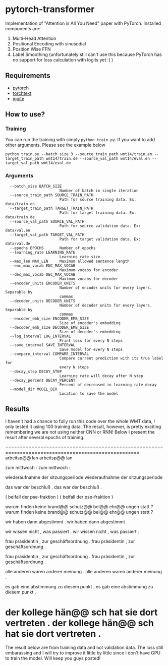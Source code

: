 # pytorch-transformer
Implementation of "Attention is All You Need" paper with PyTorch.
Installed components are:
1. Multi-Head Attention
2. Positional Encoding with sinusodial
3. Position Wise FFN
4. Label Smoothing (unfortunately still can't use this because PyTorch has no support for loss calculation with logits yet :( )

## Requirements
* [pytorch](http://pytorch.org/)
* [torchtext](https://github.com/pytorch/text/)
* [ignite](https://github.com/pytorch/ignite/)

## How to use?
### Training
You can run the training with simply `python train.py`. If you want to add other arguments. Please see the example below
```
python train.py --batch_size 3 --source_train_path wmt14/train.en --target_train_path wmt14/train.de --source_val_path wmt14/eval.en --target_val_path wmt14/eval.de
```
### Arguments
```
  --batch_size BATCH_SIZE
                        Number of batch in single iteration
  --source_train_path SOURCE_TRAIN_PATH
                        Path for source training data. Ex: data/train.en
  --target_train_path TARGET_TRAIN_PATH
                        Path for target training data. Ex: data/train.de
  --source_val_path SOURCE_VAL_PATH
                        Path for source validation data. Ex: data/val.en
  --target_val_path TARGET_VAL_PATH
                        Path for target validation data. Ex: data/val.de
  --epochs EPOCHS       Number of epochs
  --learning_rate LEARNING_RATE
                        Learning rate size
  --max_len MAX_LEN     Maximum allowed sentence length
  --enc_max_vocab ENC_MAX_VOCAB
                        Maximum vocabs for encoder
  --dec_max_vocab DEC_MAX_VOCAB
                        Maximum vocabs for decoder
  --encoder_units ENCODER_UNITS
                        Number of encoder units for every layers. Separable by
                        commas
  --decoder_units DECODER_UNITS
                        Number of decoder units for every layers. Separable by
                        commas
  --encoder_emb_size ENCODER_EMB_SIZE
                        Size of encoder's embedding
  --decoder_emb_size DECODER_EMB_SIZE
                        Size of decoder's embedding
  --log_interval LOG_INTERVAL
                        Print loss for every N steps
  --save_interval SAVE_INTERVAL
                        Save model for every N steps
  --compare_interval COMPARE_INTERVAL
                        Compare current prediction with its true label for
                        every N steps
  --decay_step DECAY_STEP
                        Learning rate will decay after N step
  --decay_percent DECAY_PERCENT
                        Percent of decreased in learning rate decay
  --model_dir MODEL_DIR
                        Location to save the model
```

## Results
I haven't had a chance to fully run this code over the whole WMT data, I only tested it using 100 training data. The result, however, is pretty exciting remembering we are not using neither CNN or RNN! Below I present the result after several epochs of training.

====================================================================================================
arbeitsp@@ lan <eos> <pad> <pad> <pad> <pad> <pad> <pad> <pad> <pad> <pad> <pad> <pad> <pad> <pad> <pad>
arbeitsp@@ lan <eos> <pad> <pad> <pad> <pad> <pad> <pad> <pad> <pad> <pad> <pad> <pad> <pad> <pad> <pad>

zum mittwoch : <eos> <pad> <pad> <pad> <pad> <pad> <pad> <pad> <pad> <pad> <pad> <pad> <pad> <pad>
zum mittwoch : <eos> <pad> <pad> <pad> <pad> <pad> <pad> <pad> <pad> <pad> <pad> <pad> <pad> <pad>

wiederaufnahme der sitzungsperiode <eos> <pad> <pad> <pad> <pad> <pad> <pad> <pad> <pad> <pad> <pad> <pad> <pad> <pad>
wiederaufnahme der sitzungsperiode <eos> <pad> <pad> <pad> <pad> <pad> <pad> <pad> <pad> <pad> <pad> <pad> <pad> <pad>

das war der beschluß . <eos> <pad> <pad> <pad> <pad> <pad> <pad> <pad> <pad> <pad> <pad> <pad>
das war der beschluß . <eos> <pad> <pad> <pad> <pad> <pad> <pad> <pad> <pad> <pad> <pad> <pad>

( beifall der pse-fraktion ) <eos> <pad> <pad> <pad> <pad> <pad> <pad> <pad> <pad> <pad> <pad> <pad>
( beifall der pse-fraktion ) <eos> <pad> <pad> <pad> <pad> <pad> <pad> <pad> <pad> <pad> <pad> <pad>

warum finden keine brand@@ schutz@@ bel@@ ehr@@ ungen statt ? <eos> <pad> <pad> <pad> <pad> <pad> <pad>
warum finden keine brand@@ schutz@@ bel@@ ehr@@ ungen statt ? <eos> <pad> <pad> <pad> <pad> <pad> <pad>

wir haben dann abgestimmt . <eos> <pad> <pad> <pad> <pad> <pad> <pad> <pad> <pad> <pad> <pad> <pad>
wir haben dann abgestimmt . <eos> <pad> <pad> <pad> <pad> <pad> <pad> <pad> <pad> <pad> <pad> <pad>

wir wissen nicht , was passiert . <eos> <pad> <pad> <pad> <pad> <pad> <pad> <pad> <pad> <pad>
wir wissen nicht , was passiert . <eos> <pad> <pad> <pad> <pad> <pad> <pad> <pad> <pad> <pad>

frau präsidentin , zur geschäftsordnung . <eos> <pad> <pad> <pad> <pad> <pad> <pad> <pad> <pad> <pad> <pad>
frau präsidentin , zur geschäftsordnung . <eos> <pad> <pad> <pad> <pad> <pad> <pad> <pad> <pad> <pad> <pad>

frau präsidentin , zur geschäftsordnung . <eos> <pad> <pad> <pad> <pad> <pad> <pad> <pad> <pad> <pad> <pad>
frau präsidentin , zur geschäftsordnung . <eos> <pad> <pad> <pad> <pad> <pad> <pad> <pad> <pad> <pad> <pad>

alle anderen waren anderer meinung . <eos> <pad> <pad> <pad> <pad> <pad> <pad> <pad> <pad> <pad> <pad>
alle anderen waren anderer meinung . <eos> <pad> <pad> <pad> <pad> <pad> <pad> <pad> <pad> <pad> <pad>

es gab eine abstimmung zu diesem punkt . <eos> <pad> <pad> <pad> <pad> <pad> <pad> <pad> <pad>
es gab eine abstimmung zu diesem punkt . <eos> <pad> <pad> <pad> <pad> <pad> <pad> <pad> <pad>

der kollege hän@@ sch hat sie dort vertreten . <eos> <pad> <pad> <pad> <pad> <pad> <pad> <pad>
der kollege hän@@ sch hat sie dort vertreten . <eos> <pad> <pad> <pad> <pad> <pad> <pad> <pad>
====================================================================================================
The result below are from training data and not validation data. The loss still embarassing and I will try to improve it little by little since I don't have GPU to train the model. Will keep you guys posted!